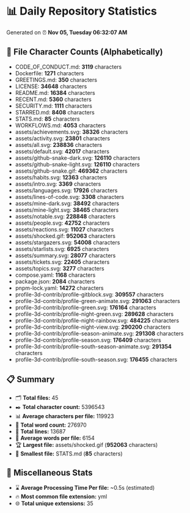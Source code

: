 # 📊 Daily Repository Statistics
Generated on ⏰ **Nov 05, Tuesday 06:32:07 AM**

## 📂 File Character Counts (Alphabetically)
- CODE_OF_CONDUCT.md: **3119** characters
- Dockerfile: **1271** characters
- GREETINGS.md: **350** characters
- LICENSE: **34648** characters
- README.md: **16384** characters
- RECENT.md: **5360** characters
- SECURITY.md: **1111** characters
- STARRED.md: **8408** characters
- STATS.md: **85** characters
- WORKFLOWS.md: **4053** characters
- assets/achievements.svg: **38326** characters
- assets/activity.svg: **23801** characters
- assets/all.svg: **238836** characters
- assets/default.svg: **42017** characters
- assets/github-snake-dark.svg: **126110** characters
- assets/github-snake-light.svg: **126110** characters
- assets/github-snake.gif: **469362** characters
- assets/habits.svg: **12363** characters
- assets/intro.svg: **3369** characters
- assets/languages.svg: **17926** characters
- assets/lines-of-code.svg: **3308** characters
- assets/mine-dark.svg: **38492** characters
- assets/mine-light.svg: **38465** characters
- assets/notable.svg: **228848** characters
- assets/people.svg: **42752** characters
- assets/reactions.svg: **11027** characters
- assets/shocked.gif: **952063** characters
- assets/stargazers.svg: **54008** characters
- assets/starlists.svg: **6925** characters
- assets/summary.svg: **28077** characters
- assets/tickets.svg: **22405** characters
- assets/topics.svg: **3277** characters
- compose.yaml: **1168** characters
- package.json: **2084** characters
- pnpm-lock.yaml: **14272** characters
- profile-3d-contrib/profile-gitblock.svg: **309557** characters
- profile-3d-contrib/profile-green-animate.svg: **291063** characters
- profile-3d-contrib/profile-green.svg: **176164** characters
- profile-3d-contrib/profile-night-green.svg: **289628** characters
- profile-3d-contrib/profile-night-rainbow.svg: **484225** characters
- profile-3d-contrib/profile-night-view.svg: **290200** characters
- profile-3d-contrib/profile-season-animate.svg: **291308** characters
- profile-3d-contrib/profile-season.svg: **176409** characters
- profile-3d-contrib/profile-south-season-animate.svg: **291354** characters
- profile-3d-contrib/profile-south-season.svg: **176455** characters

## 📋 Summary
- 🗂️ **Total files:** 45
- ✒️ **Total character count:** 5396543
- 📊 **Average characters per file:** 119923
- 📝 **Total word count:** 276970
- 🧾 **Total lines:** 13687
- 📐 **Average words per file:** 6154
- 🏆 **Largest file:** assets/shocked.gif (**952063** characters)
- 🥉 **Smallest file:** STATS.md (**85** characters)

## 🌟 Miscellaneous Stats
- ⌛ **Average Processing Time Per file:** ~0.5s (estimated)
- 🔥 **Most common file extension:** yml
- 🌐 **Total unique extensions:** 35
